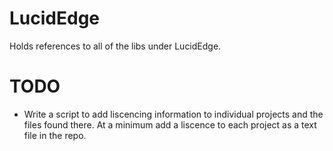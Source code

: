 LucidEdge
=========

Holds references to all of the libs under LucidEdge.

# TODO

* Write a script to add liscencing information to individual projects
and the files found there.  At a minimum add a liscence to each project
as a text file in the repo.

